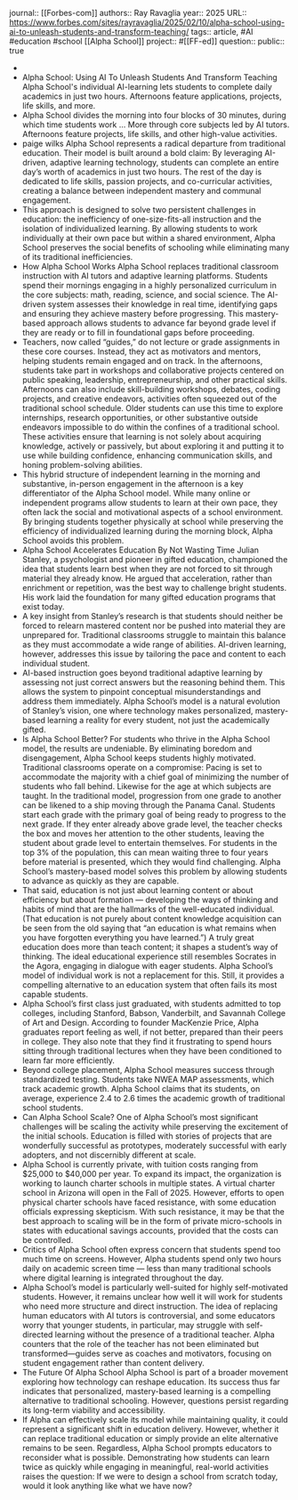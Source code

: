 journal:: [[Forbes-com]] 
authors:: Ray Ravaglia
year:: 2025
URL:: https://www.forbes.com/sites/rayravaglia/2025/02/10/alpha-school-using-ai-to-unleash-students-and-transform-teaching/
tags:: article, #AI #education #school [[Alpha School]] 
project:: #[[FF-ed]]
question::
public:: true

-
- Alpha School: Using AI To Unleash Students And Transform Teaching
  Alpha School's individual AI-learning lets students to complete daily academics in just two hours. Afternoons feature applications, projects, life skills, and more.
- Alpha School divides the morning into four blocks of 30 minutes, during which time students work ... More through core subjects led by AI tutors. Afternoons feature projects, life skills, and other high-value activities.
- paige wilks
  Alpha School represents a radical departure from traditional education. Their model is built around a bold claim: By leveraging AI-driven, adaptive learning technology, students can complete an entire day’s worth of academics in just two hours. The rest of the day is dedicated to life skills, passion projects, and co-curricular activities, creating a balance between independent mastery and communal engagement.
- This approach is designed to solve two persistent challenges in education: the inefficiency of one-size-fits-all instruction and the isolation of individualized learning. By allowing students to work individually at their own pace but within a shared environment, Alpha School preserves the social benefits of schooling while eliminating many of its traditional inefficiencies.
- How Alpha School Works
  Alpha School replaces traditional classroom instruction with AI tutors and adaptive learning platforms. Students spend their mornings engaging in a highly personalized curriculum in the core subjects: math, reading, science, and social science. The AI-driven system assesses their knowledge in real time, identifying gaps and ensuring they achieve mastery before progressing. This mastery-based approach allows students to advance far beyond grade level if they are ready or to fill in foundational gaps before proceeding.
- Teachers, now called “guides,” do not lecture or grade assignments in these core courses. Instead, they act as motivators and mentors, helping students remain engaged and on track. In the afternoons, students take part in workshops and collaborative projects centered on public speaking, leadership, entrepreneurship, and other practical skills. Afternoons can also include skill-building workshops, debates, coding projects, and creative endeavors, activities often squeezed out of the traditional school schedule. Older students can use this time to explore internships, research opportunities, or other substantive outside endeavors impossible to do within the confines of a traditional school. These activities ensure that learning is not solely about acquiring knowledge, actively or passively, but about exploring it and putting it to use while building confidence, enhancing communication skills, and honing problem-solving abilities.
- This hybrid structure of independent learning in the morning and substantive, in-person engagement in the afternoon is a key differentiator of the Alpha School model. While many online or independent programs allow students to learn at their own pace, they often lack the social and motivational aspects of a school environment. By bringing students together physically at school while preserving the efficiency of individualized learning during the morning block, Alpha School avoids this problem.
- Alpha School Accelerates Education By Not Wasting Time
  Julian Stanley, a psychologist and pioneer in gifted education, championed the idea that students learn best when they are not forced to sit through material they already know. He argued that acceleration, rather than enrichment or repetition, was the best way to challenge bright students. His work laid the foundation for many gifted education programs that exist today.
- A key insight from Stanley’s research is that students should neither be forced to relearn mastered content nor be pushed into material they are unprepared for. Traditional classrooms struggle to maintain this balance as they must accommodate a wide range of abilities. AI-driven learning, however, addresses this issue by tailoring the pace and content to each individual student.
- AI-based instruction goes beyond traditional adaptive learning by assessing not just correct answers but the reasoning behind them. This allows the system to pinpoint conceptual misunderstandings and address them immediately. Alpha School’s model is a natural evolution of Stanley’s vision, one where technology makes personalized, mastery-based learning a reality for every student, not just the academically gifted.
- Is Alpha School Better?
  For students who thrive in the Alpha School model, the results are undeniable. By eliminating boredom and disengagement, Alpha School keeps students highly motivated. Traditional classrooms operate on a compromise: Pacing is set to accommodate the majority with a chief goal of minimizing the number of students who fall behind. Likewise for the age at which subjects are taught. In the traditional model, progression from one grade to another can be likened to a ship moving through the Panama Canal. Students start each grade with the primary goal of being ready to progress to the next grade. If they enter already above grade level, the teacher checks the box and moves her attention to the other students, leaving the student about grade level to entertain themselves. For students in the top 3% of the population, this can mean waiting three to four years before material is presented, which they would find challenging. Alpha School’s mastery-based model solves this problem by allowing students to advance as quickly as they are capable.
- That said, education is not just about learning content or about efficiency but about formation — developing the ways of thinking and habits of mind that are the hallmarks of the well-educated individual. (That education is not purely about content knowledge acquisition can be seen from the old saying that “an education is what remains when you have forgotten everything you have learned.”) A truly great education does more than teach content; it shapes a student’s way of thinking. The ideal educational experience still resembles Socrates in the Agora, engaging in dialogue with eager students. Alpha School’s model of individual work is not a replacement for this. Still, it provides a compelling alternative to an education system that often fails its most capable students.
- Alpha School’s first class just graduated, with students admitted to top colleges, including Stanford, Babson, Vanderbilt, and Savannah College of Art and Design. According to founder MacKenzie Price, Alpha graduates report feeling as well, if not better, prepared than their peers in college. They also note that they find it frustrating to spend hours sitting through traditional lectures when they have been conditioned to learn far more efficiently.
- Beyond college placement, Alpha School measures success through standardized testing. Students take NWEA MAP assessments, which track academic growth. Alpha School claims that its students, on average, experience 2.4 to 2.6 times the academic growth of traditional school students.
- Can Alpha School Scale?
  One of Alpha School’s most significant challenges will be scaling the activity while preserving the excitement of the initial schools. Education is filled with stories of projects that are wonderfully successful as prototypes, moderately successful with early adopters, and not discernibly different at scale.
- Alpha School is currently private, with tuition costs ranging from $25,000 to $40,000 per year. To expand its impact, the organization is working to launch charter schools in multiple states. A virtual charter school in Arizona will open in the Fall of 2025. However, efforts to open physical charter schools have faced resistance, with some education officials expressing skepticism. With such resistance, it may be that the best approach to scaling will be in the form of private micro-schools in states with educational savings accounts, provided that the costs can be controlled.
- Critics of Alpha School often express concern that students spend too much time on screens. However, Alpha students spend only two hours daily on academic screen time — less than many traditional schools where digital learning is integrated throughout the day.
- Alpha School’s model is particularly well-suited for highly self-motivated students. However, it remains unclear how well it will work for students who need more structure and direct instruction. The idea of replacing human educators with AI tutors is controversial, and some educators worry that younger students, in particular, may struggle with self-directed learning without the presence of a traditional teacher. Alpha counters that the role of the teacher has not been eliminated but transformed—guides serve as coaches and motivators, focusing on student engagement rather than content delivery.
- The Future Of Alpha School
  Alpha School is part of a broader movement exploring how technology can reshape education. Its success thus far indicates that personalized, mastery-based learning is a compelling alternative to traditional schooling. However, questions persist regarding its long-term viability and accessibility.
- If Alpha can effectively scale its model while maintaining quality, it could represent a significant shift in education delivery. However, whether it can replace traditional education or simply provide an elite alternative remains to be seen. Regardless, Alpha School prompts educators to reconsider what is possible. Demonstrating how students can learn twice as quickly while engaging in meaningful, real-world activities raises the question: If we were to design a school from scratch today, would it look anything like what we have now?